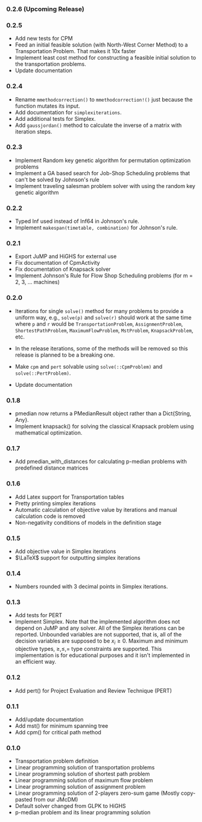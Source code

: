 ### 0.2.6 (Upcoming Release)


### 0.2.5 

- Add new tests for CPM
- Feed an initial feasible solution (with North-West Corner Method) to a Transportation Problem. That makes it 10x faster
- Implement least cost method for constructing a feasible initial solution to the transportation problems.
- Update documentation

### 0.2.4

- Rename `mmethodcorrection()` to `mmethodcorrection!()` just because the function mutates its input.
- Add documentation for `simplexiterations`.
- Add additional tests for Simplex.
- Add `gaussjordan()` method to calculate the inverse of a matrix with iteration steps.


### 0.2.3 

- Implement Random key genetic algorithm for permutation optimization problems
- Implement a GA based search for Job-Shop Scheduling problems that can't be solved by Johnson's rule
- Implement traveling salesman problem solver with using the random key genetic algorithm


### 0.2.2

- Typed Inf used instead of Inf64 in Johnson's rule.
- Implement `makespan(timetable, combination)` for Johnson's rule.


### 0.2.1

- Export JuMP and HiGHS for external use
- Fix documentation of CpmActivity
- Fix documentation of Knapsack solver
- Implement Johnson's Rule for Flow Shop Scheduling problems (for m = 2, 3, ... machines)


### 0.2.0 

- Iterations for single `solve()` method for many problems to provide a uniform way, e.g., `solve(p)` and `solve(r)` should work at the same time where `p` and `r` would be `TransportationProblem`, `AssignmentProblem`, `ShortestPathProblem`, `MaximumFlowProblem`, `MstProblem`, `KnapsackProblem`, etc.

- In the release iterations, some of the methods will be removed so this release is planned to be a breaking one.
- Make `cpm` and `pert` solvable using `solve(::CpmProblem)` and `solve(::PertProblem)`.
- Update documentation


### 0.1.8

- pmedian now returns a PMedianResult object rather than a Dict{String, Any}.
- Implement knapsack() for solving the classical Knapsack problem using mathematical optimization.

### 0.1.7

- Add pmedian_with_distances for calculating p-median problems with predefined distance matrices


### 0.1.6 

- Add Latex support for Transportation tables
- Pretty printing simplex iterations
- Automatic calculation of objective value by iterations and manual calculation code is removed
- Non-negativity conditions of models in the definition stage

### 0.1.5 

- Add objective value in Simplex iterations
- $\LaTeX$ support for outputting simplex iterations

### 0.1.4 

- Numbers rounded with 3 decimal points in Simplex iterations.

### 0.1.3 

- Add tests for PERT
- Implement Simplex. Note that the implemented algorithm does not depend on JuMP and any solver. All of the Simplex iterations can be reported. Unbounded variables are not supported, that is, all of the decision variables are supposed to be $x_i \ge 0$. Maximum and minimum objective types, $\ge, \le, =$ type constraints are supported. This implementation is for educational purposes and it isn't implemented in an
efficient way. 


### 0.1.2  

- Add pert() for Project Evaluation and Review Technique (PERT)


### 0.1.1 

- Add/update documentation
- Add mst() for minimum spanning tree
- Add cpm() for critical path method

### 0.1.0 

- Transportation problem definition
- Linear programming solution of transportation problems 
- Linear programming solution of shortest path problem
- Linear programming solution of maximum flow problem
- Linear programming solution of assignment problem
- Linear programming solution of 2-players zero-sum game (Mostly copy-pasted from our JMcDM)
- Default solver changed from GLPK to HiGHS
- p-median problem and its linear programming solution  

  
  
